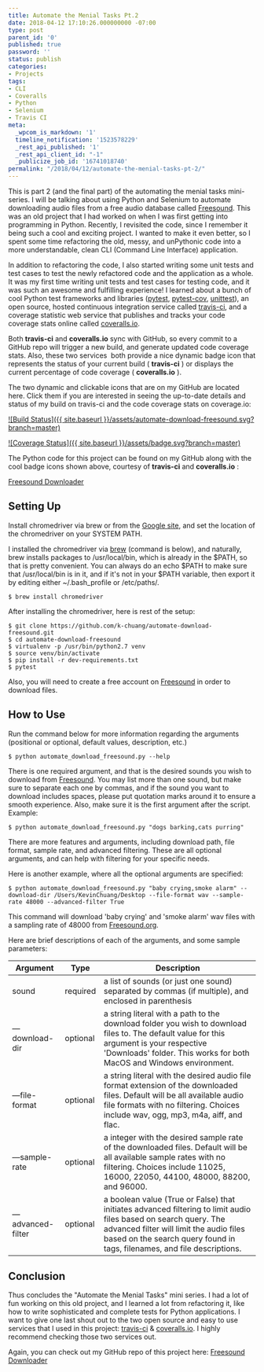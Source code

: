 ```yaml
---
title: Automate the Menial Tasks Pt.2
date: 2018-04-12 17:10:26.000000000 -07:00
type: post
parent_id: '0'
published: true
password: ''
status: publish
categories:
- Projects
tags:
- CLI
- Coveralls
- Python
- Selenium
- Travis CI
meta:
  _wpcom_is_markdown: '1'
  timeline_notification: '1523578229'
  _rest_api_published: '1'
  _rest_api_client_id: "-1"
  _publicize_job_id: '16741018740'
permalink: "/2018/04/12/automate-the-menial-tasks-pt-2/"
---
```

This is part 2 (and the final part) of the automating the menial tasks mini-series. I will be talking about using Python and Selenium to automate downloading audio files from a free audio database called [Freesound](https://freesound.org/). This was an old project that I had worked on when I was first getting into programming in Python. Recently, I revisited the code, since I remember it being such a cool and exciting project. I wanted to make it even better, so I spent some time refactoring the old, messy, and unPythonic code into a more understandable, clean CLI (Command Line Interface) application.

In addition to refactoring the code, I also started writing some unit tests and test cases to test the newly refactored code and the application as a whole. It was my first time writing unit tests and test cases for testing code, and it was such an awesome and fulfilling experience! I learned about a bunch of cool Python test frameworks and libraries ([pytest](https://docs.pytest.org/en/latest/), [pytest-cov](https://pytest-cov.readthedocs.io/en/latest/), [unittest](https://docs.python.org/2/library/unittest.html)), an open source, hosted continuous integration service called [travis-ci](http://travis-ci.org), and&nbsp;a coverage statistic web service that publishes and tracks your code coverage stats online called [coveralls.io](http://coveralls.io).

Both **travis-ci** and **coveralls.io** sync with GitHub, so every commit to a GitHub repo will trigger a new build, and generate updated code coverage stats. Also, these two services&nbsp; both provide a nice dynamic badge icon that represents the status of your current build ( **travis-ci** ) or displays the current percentage of code coverage ( **coveralls.io** ).

The two dynamic and clickable icons that are on my GitHub are located here. Click them if you are interested in seeing the up-to-date details and status of my build on travis-ci and the code coverage stats on coverage.io:

[![Build Status]({{ site.baseurl }}/assets/automate-download-freesound.svg?branch=master)](https://travis-ci.org/k-chuang/automate-download-freesound)

[![Coverage Status]({{ site.baseurl }}/assets/badge.svg?branch=master)](https://coveralls.io/github/k-chuang/automate-download-freesound?branch=master)

The Python code for this project can be found on my GitHub along with the cool badge icons shown above, courtesy of **travis-ci** and **coveralls.io** :

[Freesound Downloader](https://github.com/k-chuang/automate-download-freesound)

## Setting Up

Install chromedriver via brew or from the&nbsp;[Google site](https://sites.google.com/a/chromium.org/chromedriver/downloads), and set the location of the chromedriver on your SYSTEM PATH.

I installed the chromedriver via&nbsp;[brew](https://brew.sh/) (command is below), and naturally, brew installs packages to /usr/local/bin, which is already in the $PATH, so that is pretty convenient. You can always do an echo $PATH to make sure that /usr/local/bin is in it, and if it's not in your $PATH variable, then export it by editing either ~/.bash\_profile or /etc/paths/.

```
$ brew install chromedriver
```

After installing the chromedriver, here is rest of the setup:

```
$ git clone https://github.com/k-chuang/automate-download-freesound.git
$ cd automate-download-freesound
$ virtualenv -p /usr/bin/python2.7 venv
$ source venv/bin/activate
$ pip install -r dev-requirements.txt
$ pytest
```

Also, you will need to create a free account on [Freesound](http://freesound.org) in order to download files.

## How to Use

Run the command below for more information regarding the arguments (positional or optional, default values, description, etc.)

```
$ python automate_download_freesound.py --help
```

There is one required argument, and that is the desired sounds you wish to download from&nbsp;[Freesound](http://freesound.org/). You may list more than one sound, but make sure to separate each one by commas, and if the sound you want to download includes spaces, please put quotation marks around it to ensure a smooth experience. Also, make sure it is the first argument after the script. Example:

```
$ python automate_download_freesound.py "dogs barking,cats purring"
```

There are more features and arguments, including download path, file format, sample rate, and advanced filtering. These are all optional arguments, and can help with filtering for your specific needs.

Here is another example, where all the optional arguments are specified:

```
$ python automate_download_freesound.py "baby crying,smoke alarm" --download-dir /Users/KevinChuang/Desktop --file-format wav --sample-rate 48000 --advanced-filter True
```

This command will download 'baby crying' and 'smoke alarm' wav files with a sampling rate of 48000 from [Freesound.org](http://freesound.org).

Here are brief descriptions of each of the arguments, and some sample parameters:

| Argument | Type | Description |
| --- | --- | --- |
| sound | required | a list of sounds (or just one sound) separated by commas (if multiple), and enclosed in parenthesis |
| ––download-dir | optional | a string literal with a path to the download folder you wish to download files to. The default value for this argument is your respective 'Downloads' folder. This works for both MacOS and Windows environment. |
| ––file-format | optional | a string literal with the desired audio file format extension of the downloaded files. Default will be all available audio file formats with no filtering. Choices include wav, ogg, mp3, m4a, aiff, and flac. |
| ––sample-rate | optional | a integer with the desired sample rate of the downloaded files. Default will be all available sample rates with no filtering. Choices include 11025, 16000, 22050, 44100, 48000, 88200, and 96000. |
| ––advanced-filter | optional | a boolean value (True or False) that initiates advanced filtering to limit audio files based on search query. The advanced filter will limit the audio files based on the search query found in tags, filenames, and file descriptions. |

## Conclusion

Thus concludes the "Automate the Menial Tasks" mini series. I had a lot of fun working on this old project, and I learned a lot from refactoring it, like how to write sophisticated and complete tests for Python applications. I want to give one last shout out to the two open source and easy to use services that I used in this project:&nbsp;[travis-ci](http://travis-ci.org) & [coveralls.io](http://coveralls.io). I highly recommend checking those two services out.

Again, you can check out my GitHub repo of this project here: [Freesound Downloader](https://github.com/k-chuang/automate-download-freesound)
